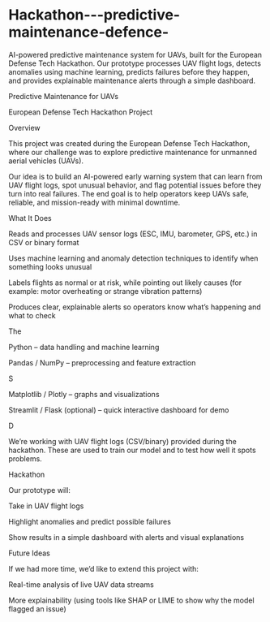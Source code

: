# Hackathon---predictive-maintenance-defence-
AI-powered predictive maintenance system for UAVs, built for the European Defense Tech Hackathon. Our prototype processes UAV flight logs, detects anomalies using machine learning, predicts failures before they happen, and provides explainable maintenance alerts through a simple dashboard.


Predictive Maintenance for UAVs

European Defense Tech Hackathon Project

Overview

This project was created during the European Defense Tech Hackathon, where our challenge was to explore predictive maintenance for unmanned aerial vehicles (UAVs).

Our idea is to build an AI-powered early warning system that can learn from UAV flight logs, spot unusual behavior, and flag potential issues before they turn into real failures. The end goal is to help operators keep UAVs safe, reliable, and mission-ready with minimal downtime.

What It Does

Reads and processes UAV sensor logs (ESC, IMU, barometer, GPS, etc.) in CSV or binary format

Uses machine learning and anomaly detection techniques to identify when something looks unusual

Labels flights as normal or at risk, while pointing out likely causes (for example: motor overheating or strange vibration patterns)

Produces clear, explainable alerts so operators know what’s happening and what to check

The

Python – data handling and machine learning

Pandas / NumPy – preprocessing and feature extraction

S

Matplotlib / Plotly – graphs and visualizations

Streamlit / Flask (optional) – quick interactive dashboard for demo

D

We’re working with UAV flight logs (CSV/binary) provided during the hackathon. These are used to train our model and to test how well it spots problems.

Hackathon

Our prototype will:

Take in UAV flight logs

Highlight anomalies and predict possible failures

Show results in a simple dashboard with alerts and visual explanations

Future Ideas

If we had more time, we’d like to extend this project with:

Real-time analysis of live UAV data streams

More explainability (using tools like SHAP or LIME to show why the model flagged an issue)
